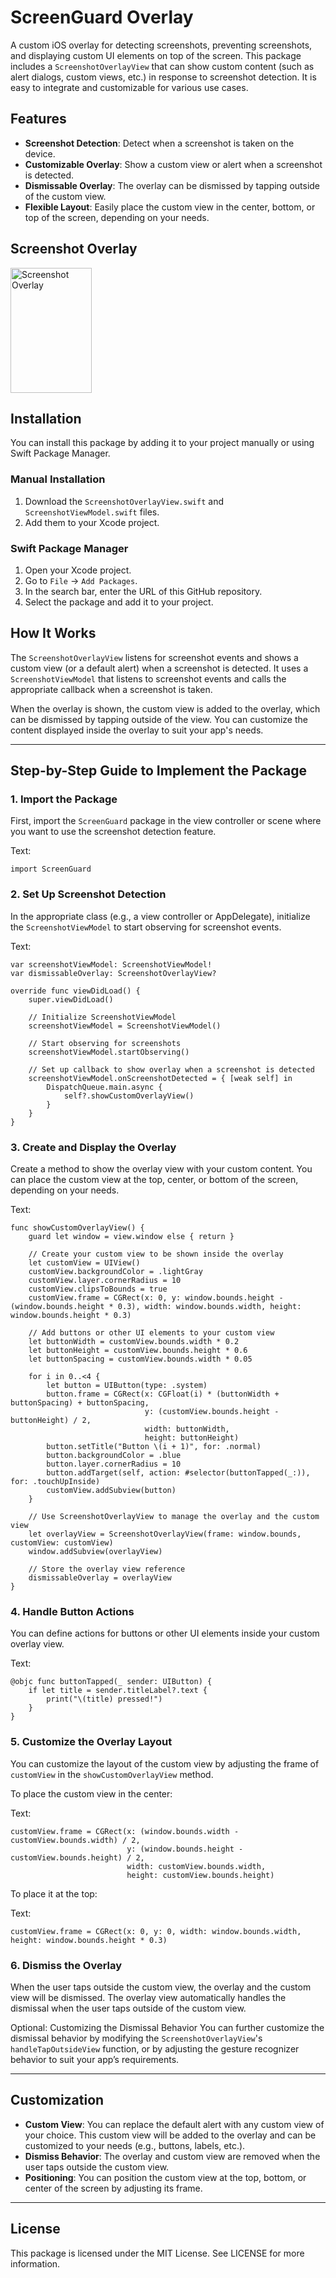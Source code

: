 
# ScreenGuard Overlay

A custom iOS overlay for detecting screenshots, preventing screenshots, and displaying custom UI elements on top of the screen. This package includes a `ScreenshotOverlayView` that can show custom content (such as alert dialogs, custom views, etc.) in response to screenshot detection. It is easy to integrate and customizable for various use cases.

## Features

- **Screenshot Detection**: Detect when a screenshot is taken on the device.
- **Customizable Overlay**: Show a custom view or alert when a screenshot is detected.
- **Dismissable Overlay**: The overlay can be dismissed by tapping outside of the custom view.
- **Flexible Layout**: Easily place the custom view in the center, bottom, or top of the screen, depending on your needs.

## Screenshot Overlay

<img src="https://github.com/user-attachments/assets/b583dc0d-ebca-4cdb-80e8-726482304bef" alt="Screenshot Overlay" width="130" height="200">


## Installation

You can install this package by adding it to your project manually or using Swift Package Manager.

### Manual Installation

1. Download the `ScreenshotOverlayView.swift` and `ScreenshotViewModel.swift` files.
2. Add them to your Xcode project.

### Swift Package Manager

1. Open your Xcode project.
2. Go to `File` -> `Add Packages`.
3. In the search bar, enter the URL of this GitHub repository.
4. Select the package and add it to your project.

## How It Works

The `ScreenshotOverlayView` listens for screenshot events and shows a custom view (or a default alert) when a screenshot is detected. It uses a `ScreenshotViewModel` that listens to screenshot events and calls the appropriate callback when a screenshot is taken.

When the overlay is shown, the custom view is added to the overlay, which can be dismissed by tapping outside of the view. You can customize the content displayed inside the overlay to suit your app's needs.

---

## Step-by-Step Guide to Implement the Package

### 1. Import the Package

First, import the `ScreenGuard` package in the view controller or scene where you want to use the screenshot detection feature.

Text:

```
import ScreenGuard
```

### 2. Set Up Screenshot Detection

In the appropriate class (e.g., a view controller or AppDelegate), initialize the `ScreenshotViewModel` to start observing for screenshot events.

Text:

```
var screenshotViewModel: ScreenshotViewModel!
var dismissableOverlay: ScreenshotOverlayView?

override func viewDidLoad() {
    super.viewDidLoad()

    // Initialize ScreenshotViewModel
    screenshotViewModel = ScreenshotViewModel()

    // Start observing for screenshots
    screenshotViewModel.startObserving()

    // Set up callback to show overlay when a screenshot is detected
    screenshotViewModel.onScreenshotDetected = { [weak self] in
        DispatchQueue.main.async {
            self?.showCustomOverlayView()
        }
    }
}
```

### 3. Create and Display the Overlay

Create a method to show the overlay view with your custom content. You can place the custom view at the top, center, or bottom of the screen, depending on your needs.

Text:

```
func showCustomOverlayView() {
    guard let window = view.window else { return }

    // Create your custom view to be shown inside the overlay
    let customView = UIView()
    customView.backgroundColor = .lightGray
    customView.layer.cornerRadius = 10
    customView.clipsToBounds = true
    customView.frame = CGRect(x: 0, y: window.bounds.height - (window.bounds.height * 0.3), width: window.bounds.width, height: window.bounds.height * 0.3)

    // Add buttons or other UI elements to your custom view
    let buttonWidth = customView.bounds.width * 0.2
    let buttonHeight = customView.bounds.height * 0.6
    let buttonSpacing = customView.bounds.width * 0.05

    for i in 0..<4 {
        let button = UIButton(type: .system)
        button.frame = CGRect(x: CGFloat(i) * (buttonWidth + buttonSpacing) + buttonSpacing,
                              y: (customView.bounds.height - buttonHeight) / 2,
                              width: buttonWidth,
                              height: buttonHeight)
        button.setTitle("Button \(i + 1)", for: .normal)
        button.backgroundColor = .blue
        button.layer.cornerRadius = 10
        button.addTarget(self, action: #selector(buttonTapped(_:)), for: .touchUpInside)
        customView.addSubview(button)
    }

    // Use ScreenshotOverlayView to manage the overlay and the custom view
    let overlayView = ScreenshotOverlayView(frame: window.bounds, customView: customView)
    window.addSubview(overlayView)

    // Store the overlay view reference
    dismissableOverlay = overlayView
}
```

### 4. Handle Button Actions

You can define actions for buttons or other UI elements inside your custom overlay view.

Text:

```
@objc func buttonTapped(_ sender: UIButton) {
    if let title = sender.titleLabel?.text {
        print("\(title) pressed!")
    }
}
```

### 5. Customize the Overlay Layout

You can customize the layout of the custom view by adjusting the frame of `customView` in the `showCustomOverlayView` method.

To place the custom view in the center:

Text:

```
customView.frame = CGRect(x: (window.bounds.width - customView.bounds.width) / 2,
                          y: (window.bounds.height - customView.bounds.height) / 2,
                          width: customView.bounds.width,
                          height: customView.bounds.height)
```

To place it at the top:

Text:

```
customView.frame = CGRect(x: 0, y: 0, width: window.bounds.width, height: window.bounds.height * 0.3)
```

### 6. Dismiss the Overlay

When the user taps outside the custom view, the overlay and the custom view will be dismissed. The overlay view automatically handles the dismissal when the user taps outside of the custom view.

Optional: Customizing the Dismissal Behavior
You can further customize the dismissal behavior by modifying the `ScreenshotOverlayView`'s `handleTapOutsideView` function, or by adjusting the gesture recognizer behavior to suit your app’s requirements.

---

## Customization

- **Custom View**: You can replace the default alert with any custom view of your choice. This custom view will be added to the overlay and can be customized to your needs (e.g., buttons, labels, etc.).
- **Dismiss Behavior**: The overlay and custom view are removed when the user taps outside the custom view.
- **Positioning**: You can position the custom view at the top, bottom, or center of the screen by adjusting its frame.

---

## License

This package is licensed under the MIT License. See LICENSE for more information.

